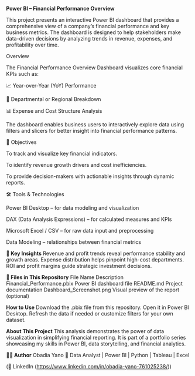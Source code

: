 **Power BI – Financial Performance Overview**

This project presents an interactive Power BI dashboard that provides a comprehensive view of a company’s financial performance and key business metrics. The dashboard is designed to help stakeholders make data-driven decisions by analyzing trends in revenue, expenses, and profitability over time.

Overview

The Financial Performance Overview Dashboard visualizes core financial KPIs such as:


📈 Year-over-Year (YoY) Performance

🧩 Departmental or Regional Breakdown

📊 Expense and Cost Structure Analysis


The dashboard enables business users to interactively explore data using filters and slicers for better insight into financial performance patterns.

🧠 Objectives

To track and visualize key financial indicators.

To identify revenue growth drivers and cost inefficiencies.

To provide decision-makers with actionable insights through dynamic reports.

🛠️ Tools & Technologies

Power BI Desktop – for data modeling and visualization

DAX (Data Analysis Expressions) – for calculated measures and KPIs

Microsoft Excel / CSV – for raw data input and preprocessing

Data Modeling – relationships between financial metrics

**🧮 Key Insights**
Revenue and profit trends reveal performance stability and growth areas.
Expense distribution helps pinpoint high-cost departments.
ROI and profit margins guide strategic investment decisions.

**📂 Files in This Repository**
File Name	Description
Financial_Performance.pbix	Power BI dashboard file
README.md	Project documentation
Dashboard_Screenshot.png	Visual preview of the report (optional)

**How to Use**
Download the .pbix file from this repository.
Open it in Power BI Desktop.
Refresh the data if needed or customize filters for your own dataset.

**About This Project**
This analysis demonstrates the power of data visualization in simplifying financial reporting. It is part of a portfolio series showcasing my skills in Power BI, data storytelling, and financial analytics.

**🧑‍💻 Author**
Obadia Yano
📍 Data Analyst | Power BI | Python | Tableau | Excel

 (🔗 LinkedIn
 (https://www.linkedin.com/in/obadia-yano-761025238/))
